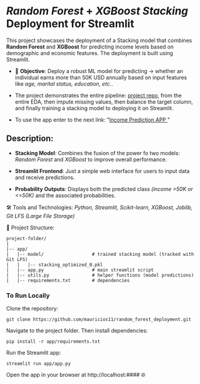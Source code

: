 # *Random Forest* + *XGBoost Stacking* Deployment for Streamlit

This project showcases the deployment of a Stacking model that combines **Random Forest** and **XGBoost** for predicting income levels based on demographic and economic features. The deployment is built using Streamlit.

* 🎯 **Objective**: Deploy a robust ML model for predicting $\rightarrow$ whether an individual earns more than 50K USD annually based on input features like *age, marital status, education, etc.*.
* The project demonstrates the entire pipeline: [project repo](https://github.com/mauricios11/income_classif_eda), from the entire EDA, then impute missing values, then balance the target column, and finally training a stacking model to deploying it on Streamlit.

* To use the app enter to the next link: "[Income Prediction APP ](https://mauricios11-random-forest-deployment.streamlit.app/)"

## Description:

* **Stacking Model**: Combines the fusion of the power fo two models: *Random Forest* and *XGBoost* to improve overall performance.

* **Streamlit Frontend**: Just a simple web interface for users to input data and receive predictions.

* **Probability Outputs**: Displays both the predicted class *(income >50K or <=50K)* and the associated probabilities.

🛠️ Tools and Technologies: *Python, Streamlit, Scikit-learn, XGBoost, Joblib, Git LFS (Large File Storage)*

📁 Project Structure:

```
project-folder/
|
|-- app/
|   |-- model/                  # trained stacking model (tracked with Git LFS)
|   |   |-- stacking_optimized_0.pkl
|   |-- app.py                  # main streamlit script
|   |-- utils.py                # helper functions (model predictions)
|   |-- requirements.txt        # dependencies
```

### To Run Locally

Clone the repository:

`git clone https://github.com/mauricios11/random_forest_deployment.git`

Navigate to the project folder. Then install dependencies:

`pip install -r app/requirements.txt`

Run the Streamlit app:

`streamlit run app/app.py`

Open the app in your browser at http://localhost:#### 🌐


